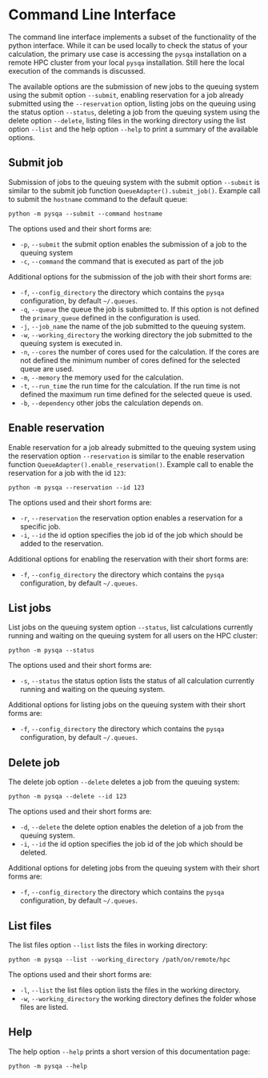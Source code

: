 # Command Line Interface
The command line interface implements a subset of the functionality of the python interface. While it can be used locally to check the status of your calculation, the primary use case is accessing the `pysqa` installation on a remote HPC cluster from your local `pysqa` installation. Still here the local execution of the commands is discussed.

The available options are the submission of new jobs to the queuing system using the submit option `--submit`, enabling reservation for a job already submitted using the `--reservation` option, listing jobs on the queuing using the status option `--status`, deleting a job from the queuing system using the delete option `--delete`, listing files in the working directory using the list option `--list` and the help option `--help` to print a summary of the available options.

## Submit job
Submission of jobs to the queuing system with the submit option `--submit` is similar to the submit job function `QueueAdapter().submit_job()`. Example call to submit the `hostname` command to the default queue: 
```
python -m pysqa --submit --command hostname
```
The options used and their short forms are: 
* `-p`, `--submit` the submit option enables the submission of a job to the queuing system
* `-c`, `--command` the command that is executed as part of the job 

Additional options for the submission of the job with their short forms are:
* `-f`, `--config_directory` the directory which contains the `pysqa` configuration, by default `~/.queues`.
* `-q`, `--queue` the queue the job is submitted to. If this option is not defined the `primary_queue` defined in the configuration is used. 
* `-j`, `--job_name` the name of the job submitted to the queuing system. 
* `-w`, `--working_directory` the working directory the job submitted to the queuing system is executed in.
* `-n`, `--cores` the number of cores used for the calculation. If the cores are not defined the minimum number of cores defined for the selected queue are used. 
* `-m`, `--memory` the memory used for the calculation. 
* `-t`, `--run_time` the run time for the calculation. If the run time is not defined the maximum run time defined for the selected queue is used. 
* `-b`, `--dependency` other jobs the calculation depends on. 

## Enable reservation 
Enable reservation for a job already submitted to the queuing system using the reservation option `--reservation` is similar to the enable reservation function `QueueAdapter().enable_reservation()`. Example call to enable the reservation for a job with the id `123`:
```
python -m pysqa --reservation --id 123
```
The options used and their short forms are: 
* `-r`, `--reservation` the reservation option enables a reservation for a specific job.
* `-i`, `--id` the id option specifies the job id of the job which should be added to the reservation.

Additional options for enabling the reservation with their short forms are:
* `-f`, `--config_directory` the directory which contains the `pysqa` configuration, by default `~/.queues`.

## List jobs 
List jobs on the queuing system option `--status`, list calculations currently running and waiting on the queuing system for all users on the HPC cluster:
```
python -m pysqa --status
```
The options used and their short forms are: 
* `-s`, `--status` the status option lists the status of all calculation currently running and waiting on the queuing system.

Additional options for listing jobs on the queuing system with their short forms are:
* `-f`, `--config_directory` the directory which contains the `pysqa` configuration, by default `~/.queues`.

## Delete job
The delete job option `--delete` deletes a job from the queuing system: 
```
python -m pysqa --delete --id 123
```
The options used and their short forms are: 
* `-d`, `--delete` the delete option enables the deletion of a job from the queuing system. 
* `-i`, `--id` the id option specifies the job id of the job which should be deleted. 

Additional options for deleting jobs from the queuing system with their short forms are:
* `-f`, `--config_directory` the directory which contains the `pysqa` configuration, by default `~/.queues`.

## List files 
The list files option `--list` lists the files in working directory: 
```
python -m pysqa --list --working_directory /path/on/remote/hpc
```
The options used and their short forms are: 
* `-l`, `--list` the list files option lists the files in the working directory.
* `-w`, `--working_directory` the working directory defines the folder whose files are listed. 

## Help
The help option `--help` prints a short version of this documentation page:
```
python -m pysqa --help
```